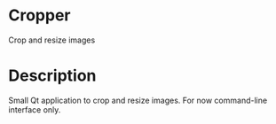 Cropper
=======

Crop and resize images

Description
===========

Small Qt application to crop and resize images. For now command-line interface only.
